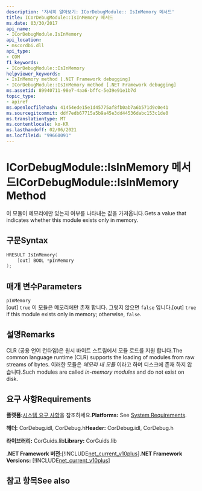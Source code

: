 ```yaml
---
description: '자세히 알아보기: ICorDebugModule:: IsInMemory 메서드'
title: ICorDebugModule::IsInMemory 메서드
ms.date: 03/30/2017
api_name:
- ICorDebugModule.IsInMemory
api_location:
- mscordbi.dll
api_type:
- COM
f1_keywords:
- ICorDebugModule::IsInMemory
helpviewer_keywords:
- IsInMemory method [.NET Framework debugging]
- ICorDebugModule::IsInMemory method [.NET Framework debugging]
ms.assetid: 89940711-98e7-4aa6-bffc-5e39e91e1b7d
topic_type:
- apiref
ms.openlocfilehash: 41454ede15e1d45775af8fb0ab7a6b571d9c0e41
ms.sourcegitcommit: ddf7edb67715a5b9a45e3dd44536dabc153c1de0
ms.translationtype: MT
ms.contentlocale: ko-KR
ms.lasthandoff: 02/06/2021
ms.locfileid: "99660091"
---
```

# <a name="icordebugmoduleisinmemory-method"></a><span data-ttu-id="eecb9-103">ICorDebugModule::IsInMemory 메서드</span><span class="sxs-lookup"><span data-stu-id="eecb9-103">ICorDebugModule::IsInMemory Method</span></span>

<span data-ttu-id="eecb9-104">이 모듈이 메모리에만 있는지 여부를 나타내는 값을 가져옵니다.</span><span class="sxs-lookup"><span data-stu-id="eecb9-104">Gets a value that indicates whether this module exists only in memory.</span></span>  
  
## <a name="syntax"></a><span data-ttu-id="eecb9-105">구문</span><span class="sxs-lookup"><span data-stu-id="eecb9-105">Syntax</span></span>  
  
```cpp  
HRESULT IsInMemory(  
    [out] BOOL *pInMemory  
);  
```  
  
## <a name="parameters"></a><span data-ttu-id="eecb9-106">매개 변수</span><span class="sxs-lookup"><span data-stu-id="eecb9-106">Parameters</span></span>  

 `pInMemory`  
 <span data-ttu-id="eecb9-107">[out] `true` 이 모듈은 메모리에만 존재 합니다. 그렇지 않으면 `false` 입니다.</span><span class="sxs-lookup"><span data-stu-id="eecb9-107">[out] `true` if this module exists only in memory; otherwise, `false`.</span></span>  
  
## <a name="remarks"></a><span data-ttu-id="eecb9-108">설명</span><span class="sxs-lookup"><span data-stu-id="eecb9-108">Remarks</span></span>  

 <span data-ttu-id="eecb9-109">CLR (공용 언어 런타임)은 원시 바이트 스트림에서 모듈 로드를 지원 합니다.</span><span class="sxs-lookup"><span data-stu-id="eecb9-109">The common language runtime (CLR) supports the loading of modules from raw streams of bytes.</span></span> <span data-ttu-id="eecb9-110">이러한 모듈은 *메모리 내 모듈* 이라고 하며 디스크에 존재 하지 않습니다.</span><span class="sxs-lookup"><span data-stu-id="eecb9-110">Such modules are called *in-memory modules* and do not exist on disk.</span></span>  
  
## <a name="requirements"></a><span data-ttu-id="eecb9-111">요구 사항</span><span class="sxs-lookup"><span data-stu-id="eecb9-111">Requirements</span></span>  

 <span data-ttu-id="eecb9-112">**플랫폼:**[시스템 요구 사항](../../get-started/system-requirements.md)을 참조하세요.</span><span class="sxs-lookup"><span data-stu-id="eecb9-112">**Platforms:** See [System Requirements](../../get-started/system-requirements.md).</span></span>  
  
 <span data-ttu-id="eecb9-113">**헤더:** CorDebug.idl, CorDebug.h</span><span class="sxs-lookup"><span data-stu-id="eecb9-113">**Header:** CorDebug.idl, CorDebug.h</span></span>  
  
 <span data-ttu-id="eecb9-114">**라이브러리:** CorGuids.lib</span><span class="sxs-lookup"><span data-stu-id="eecb9-114">**Library:** CorGuids.lib</span></span>  
  
 <span data-ttu-id="eecb9-115">**.NET Framework 버전:**[!INCLUDE[net_current_v10plus](../../../../includes/net-current-v10plus-md.md)]</span><span class="sxs-lookup"><span data-stu-id="eecb9-115">**.NET Framework Versions:** [!INCLUDE[net_current_v10plus](../../../../includes/net-current-v10plus-md.md)]</span></span>  
  
## <a name="see-also"></a><span data-ttu-id="eecb9-116">참고 항목</span><span class="sxs-lookup"><span data-stu-id="eecb9-116">See also</span></span>

